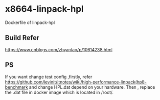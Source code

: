 # x8664-linpack-hpl
Dockerfile of linpack-hpl
## Build Refer
https://www.cnblogs.com/zhyantao/p/10614238.html
## PS
If you want change test config ,firstly, refer https://github.com/levinit/itnotes/wiki/high-performance-linpack(hpl)-benchmark and change HPL.dat depend on your hardware. Then , replace the .dat file in docker image which is located in /root/.
